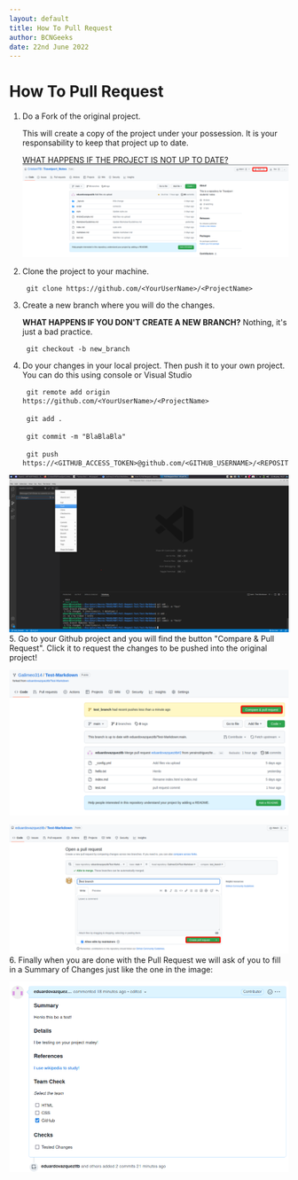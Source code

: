 ```yaml
---
layout: default
title: How To Pull Request
author: BCNGeeks
date: 22nd June 2022
---
```


# How To Pull Request

1. Do a Fork of the original project.

    This will create a copy of the project under your possession. It is your responsability to keep that project up to date.

    [WHAT HAPPENS IF THE PROJECT IS NOT UP TO DATE?](./uptodate.md)
 ![Fork Button](./img/Fork.png)
2. Clone the project to your machine.

        git clone https://github.com/<YourUserName>/<ProjectName>
3. Create a new branch where you will do the changes.

    **WHAT HAPPENS IF YOU DON'T CREATE A NEW BRANCH?** Nothing, it's just a bad practice.

        git checkout -b new_branch
4. Do your changes in your local project. Then push it to your own project. You can do this using console or Visual Studio

        git remote add origin https://github.com/<YourUserName>/<ProjectName>

        git add .

        git commit -m "BlaBlaBla"

        git push https://<GITHUB_ACCESS_TOKEN>@github.com/<GITHUB_USERNAME>/<REPOSITORY_NAME>.git

 ![Visual-Studio-Push](./img/Push.png)
5. Go to your Github project and you will find the button "Compare & Pull Request". Click it to request the changes to be pushed into the original project!

 ![Pull-Request](./img/ComparePullRequest.png)

 ![Open-Request](./img/OpenPullRequest.png)
6. Finally when you are done with the Pull Request we will ask of you to fill in a Summary of Changes just like the one in the image:

 ![Summary Of Changes](./img/PullRequestSummary.png)
